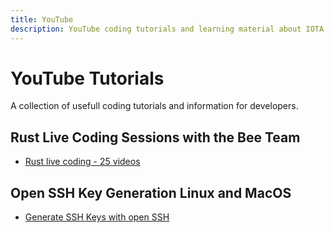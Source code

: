 ```yaml
---
title: YouTube
description: YouTube coding tutorials and learning material about IOTA
---
```


# YouTube Tutorials

A collection of usefull coding tutorials and information for developers.

## Rust Live Coding Sessions with the Bee Team

- [Rust live coding - 25 videos](https://www.youtube.com/playlist?list=PLMbc46iGTB_SBwcE5WfUIV5HthmH34U2R)

## Open SSH Key Generation Linux and MacOS

- [Generate SSH Keys with open SSH](https://www.youtube.com/watch?v=Cbuch9_NeYo&list=PLMbc46iGTB_RUu-Kd2EIUAc8lQShfaCD6)
